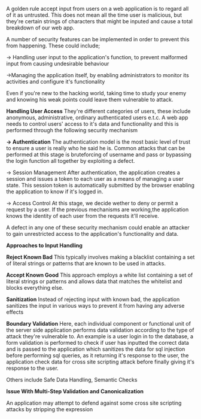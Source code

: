 A golden rule accept input from users on a web application is to regard all of it as untrusted. This does not mean all the time user is malicious, but they're certain strings of characters that might be inputed and cause a total breakdown of our web app.

A number of security features can be implemented in order to prevent this from happening. These could include;

-> Handling user input to the application's function, to prevent malformed input from causing undesirable behaviour

->Managing the application itself, by enabling administrators to monitor its activities and configure it's functionality

Even if you're new to the hacking world, taking time to study your enemy and knowing his weak points could leave them vulnerable to attack.

**Handling User Access**
They're different categories of users, these include anonymous, administrative, ordinary authenticated users e.t.c. A web app needs to control users' access to it's data and functionality and this is performed through the following security mechanism

**-> Authentication**
The authentication model is the most basic level of trust to ensure a user is really who he said he is. Common attacks that can be performed at this stage is bruteforcing of username and pass or bypassing the login function all together by exploiting a defect.

-> Session Management
After authentication, the application creates a session and issues a token to each user as a means of managing a user state. This session token is automatically submitted by the browser enabling the application to know if it's logged in.

-> Access Control
At this stage, we decide wether to deny or permit a request by a user. If the previous mechanisms are working,the application knows the identity of each user from the requests it'll receive.

A defect in any one of these security mechanism could enable an attacker to gain unrestricted access to the application's functionality and data.

**Approaches to Input Handling**

**Reject Known Bad**
This typically involves making a blacklist containing a set of literal strings or patterns that are known to be used in attacks.

**Accept Known Good**
This approach employs a white list containing a set of literal strings or patterns and allows data that matches the whitelist and blocks everything else.

**Sanitization**
Instead of rejecting input with known bad, the application sanitizes the input in various ways to prevent it from having any adverse effects

**Boundary Validation**
Here, each individual component or functional unit of the server side application performs data validation according to the type of attack they're vulnerable to.
An example is a user login in to the database, a form validation is performed to check if user has inputted the correct data and is passed to the application which sanitizes the data for sql injection before performing sql queries, as it returning it's response to the user, the application check data for cross site scripting attack before finally giving it's response to the user. 

Others include Safe Data Handling, Semantic Checks

**Issue With Multi-Step Validation and  Canonicalization**

An application may attempt to defend against some cross site scripting attacks by stripping the expression

<script>

However an attacker maybe able to bypass the filter if a rescursive mechanism is not put in place

<scr<script>ipt>

When the blocked expression is removed, the surrounding data contracts to restore the malicious ppayload.
If more than one validation step is performed on user input, an attacker maybe able to exploit the ordering of these steps to bypass the filter.

Another issue arises which has to do with data canonicalization. Canonicalization is the process of converting or decoding data into a common character set. An attacker maybe able to use encoding to bypass the validation mechanism.

It maybe preferable to avoid attempting to clean some kinds of bad input, and simply reject it all together


**Handling Attackers**

Measures implemented to handle attackers typically include

-> Handling errors
In a production context, the should never return any system generated message to the user as a result of an error. This messages can greatly assist the malicious attacker in furthering their attacks against the application.

-> Maintaining audit logs
-> Alerting administrators
-> Reacting to attacks
